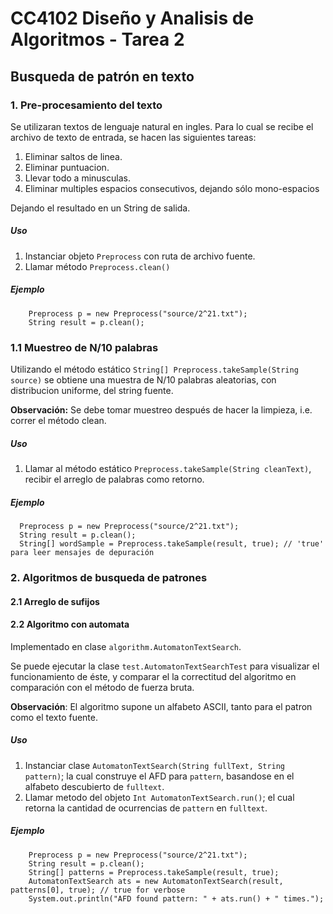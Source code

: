 # CC4102 Diseño y Analisis de Algoritmos - Tarea 2
## Busqueda de patrón en texto


### 1. Pre-procesamiento del texto
Se utilizaran textos de lenguaje natural en ingles. 
Para lo cual se recibe el archivo de texto de entrada, 
se hacen las siguientes tareas:
1. Eliminar saltos de linea.
2. Eliminar puntuacion.
3. Llevar todo a minusculas.
4. Eliminar multiples espacios consecutivos, dejando sólo mono-espacios

Dejando el resultado en un String de salida.
##### Uso
1. Instanciar objeto ```Preprocess``` con ruta de archivo fuente.
2. Llamar método ```Preprocess.clean()```
##### Ejemplo
        Preprocess p = new Preprocess("source/2^21.txt");
        String result = p.clean();
### 1.1 Muestreo de N/10 palabras
Utilizando el método estático ```String[] Preprocess.takeSample(String source)``` se obtiene 
una muestra de N/10 palabras aleatorias, con distribucion uniforme, del string fuente.

**Observación:** Se debe tomar muestreo después de hacer la limpieza, i.e. correr el método clean.
##### Uso
1. Llamar al método estático ```Preprocess.takeSample(String cleanText)```, recibir el arreglo de palabras como retorno.

##### Ejemplo
      Preprocess p = new Preprocess("source/2^21.txt");
      String result = p.clean();
      String[] wordSample = Preprocess.takeSample(result, true); // 'true' para leer mensajes de depuración
### 2. Algoritmos de busqueda de patrones
#### 2.1 Arreglo de sufijos

#### 2.2 Algoritmo con automata
Implementado en clase ```algorithm.AutomatonTextSearch```.

Se puede ejecutar la clase ```test.AutomatonTextSearchTest``` para visualizar el funcionamiento de éste, y comparar el 
la correctitud del algoritmo en comparación con el método de fuerza bruta.

**Observación**: El algoritmo supone un alfabeto ASCII, tanto para el patron como el texto fuente.

##### Uso
1. Instanciar clase ```AutomatonTextSearch(String fullText, String pattern)```; la cual construye el AFD
para ```pattern```, basandose en el alfabeto descubierto de ```fulltext```.
2. Llamar metodo del objeto ```Int AutomatonTextSearch.run()```; el cual retorna la cantidad de ocurrencias de 
```pattern``` en ```fulltext```.

##### Ejemplo
        Preprocess p = new Preprocess("source/2^21.txt");
        String result = p.clean();
        String[] patterns = Preprocess.takeSample(result, true);
        AutomatonTextSearch ats = new AutomatonTextSearch(result, patterns[0], true); // true for verbose
        System.out.println("AFD found pattern: " + ats.run() + " times.");


